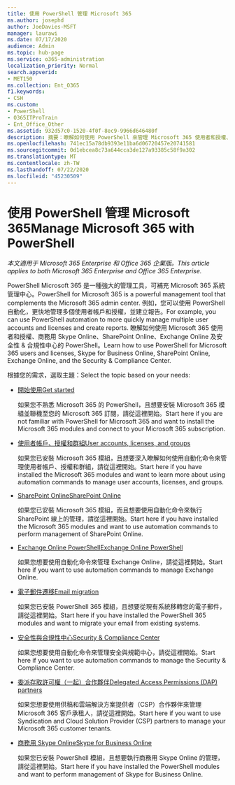 ```yaml
---
title: 使用 PowerShell 管理 Microsoft 365
ms.author: josephd
author: JoeDavies-MSFT
manager: laurawi
ms.date: 07/17/2020
audience: Admin
ms.topic: hub-page
ms.service: o365-administration
localization_priority: Normal
search.appverid:
- MET150
ms.collection: Ent_O365
f1.keywords:
- CSH
ms.custom:
- PowerShell
- O365ITProTrain
- Ent_Office_Other
ms.assetid: 932d57c0-1520-4f0f-8ec9-9966d646480f
description: 摘要：瞭解如何使用 PowerShell 來管理 Microsoft 365 使用者和授權、商務用 Skype Online、SharePoint Online、Exchange Online 及安全性 & 規範中心。
ms.openlocfilehash: 741ec15a78db9393e11ba6d06720457e20741581
ms.sourcegitcommit: 0d1ebcea8c73a644cca3de127a93385c58f9a302
ms.translationtype: MT
ms.contentlocale: zh-TW
ms.lasthandoff: 07/22/2020
ms.locfileid: "45230509"
---
```

# <a name="manage-microsoft-365-with-powershell"></a><span data-ttu-id="86a24-103">使用 PowerShell 管理 Microsoft 365</span><span class="sxs-lookup"><span data-stu-id="86a24-103">Manage Microsoft 365 with PowerShell</span></span>

<span data-ttu-id="86a24-104">*本文適用于 Microsoft 365 Enterprise 和 Office 365 企業版。*</span><span class="sxs-lookup"><span data-stu-id="86a24-104">*This article applies to both Microsoft 365 Enterprise and Office 365 Enterprise.*</span></span>

<span data-ttu-id="86a24-105">PowerShell Microsoft 365 是一種強大的管理工具，可補充 Microsoft 365 系統管理中心。</span><span class="sxs-lookup"><span data-stu-id="86a24-105">PowerShell for Microsoft 365 is a powerful management tool that complements the Microsoft 365 admin center.</span></span> <span data-ttu-id="86a24-106">例如，您可以使用 PowerShell 自動化，更快地管理多個使用者帳戶和授權，並建立報告。</span><span class="sxs-lookup"><span data-stu-id="86a24-106">For example, you can use PowerShell automation to more quickly manage multiple user accounts and licenses and create reports.</span></span> <span data-ttu-id="86a24-107">瞭解如何使用 Microsoft 365 使用者和授權、商務用 Skype Online、SharePoint Online、Exchange Online 及安全性 & 合規性中心的 PowerShell。</span><span class="sxs-lookup"><span data-stu-id="86a24-107">Learn how to use PowerShell for Microsoft 365 users and licenses, Skype for Business Online, SharePoint Online, Exchange Online, and the Security & Compliance Center.</span></span>
  
<span data-ttu-id="86a24-108">根據您的需求，選取主題：</span><span class="sxs-lookup"><span data-stu-id="86a24-108">Select the topic based on your needs:</span></span>
  
- [<span data-ttu-id="86a24-109">開始使用</span><span class="sxs-lookup"><span data-stu-id="86a24-109">Get started</span></span>](getting-started-with-office-365-powershell.md)

    <span data-ttu-id="86a24-110">如果您不熟悉 Microsoft 365 的 PowerShell，且想要安裝 Microsoft 365 模組並聯機至您的 Microsoft 365 訂閱，請從這裡開始。</span><span class="sxs-lookup"><span data-stu-id="86a24-110">Start here if you are not familiar with PowerShell for Microsoft 365 and want to install the Microsoft 365 modules and connect to your Microsoft 365 subscription.</span></span>

- [<span data-ttu-id="86a24-111">使用者帳戶、授權和群組</span><span class="sxs-lookup"><span data-stu-id="86a24-111">User accounts, licenses, and groups</span></span>](manage-user-accounts-and-licenses-with-office-365-powershell.md)

    <span data-ttu-id="86a24-112">如果您已安裝 Microsoft 365 模組，且想要深入瞭解如何使用自動化命令來管理使用者帳戶、授權和群組，請從這裡開始。</span><span class="sxs-lookup"><span data-stu-id="86a24-112">Start here if you have installed the Microsoft 365 modules and want to learn more about using automation commands to manage user accounts, licenses, and groups.</span></span>

- [<span data-ttu-id="86a24-113">SharePoint Online</span><span class="sxs-lookup"><span data-stu-id="86a24-113">SharePoint Online</span></span>](https://docs.microsoft.com/office365/enterprise/powershell/manage-sharepoint-online-with-office-365-powershell)

    <span data-ttu-id="86a24-114">如果您已安裝 Microsoft 365 模組，而且想要使用自動化命令來執行 SharePoint 線上的管理，請從這裡開始。</span><span class="sxs-lookup"><span data-stu-id="86a24-114">Start here if you have installed the Microsoft 365 modules and want to use automation commands to perform management of SharePoint Online.</span></span>

- [<span data-ttu-id="86a24-115">Exchange Online PowerShell</span><span class="sxs-lookup"><span data-stu-id="86a24-115">Exchange Online PowerShell</span></span>](https://docs.microsoft.com/powershell/exchange/exchange-online/exchange-online-powershell)

    <span data-ttu-id="86a24-116">如果您想要使用自動化命令來管理 Exchange Online，請從這裡開始。</span><span class="sxs-lookup"><span data-stu-id="86a24-116">Start here if you want to use automation commands to manage Exchange Online.</span></span>

- [<span data-ttu-id="86a24-117">電子郵件遷移</span><span class="sxs-lookup"><span data-stu-id="86a24-117">Email migration</span></span>](use-powershell-for-email-migration-to-office-365.md)

    <span data-ttu-id="86a24-118">如果您已安裝 PowerShell 365 模組，且想要從現有系統移轉您的電子郵件，請從這裡開始。</span><span class="sxs-lookup"><span data-stu-id="86a24-118">Start here if you have installed the PowerShell 365 modules and want to migrate your email from existing systems.</span></span>

- [<span data-ttu-id="86a24-119">安全性與合規性中心</span><span class="sxs-lookup"><span data-stu-id="86a24-119">Security & Compliance Center</span></span>](https://docs.microsoft.com/powershell/exchange/office-365-scc/office-365-scc-powershell)

    <span data-ttu-id="86a24-120">如果您想要使用自動化命令來管理安全與規範中心，請從這裡開始。</span><span class="sxs-lookup"><span data-stu-id="86a24-120">Start here if you want to use automation commands to manage the Security & Compliance Center.</span></span>

- [<span data-ttu-id="86a24-121">委派存取許可權（一起）合作夥伴</span><span class="sxs-lookup"><span data-stu-id="86a24-121">Delegated Access Permissions (DAP) partners</span></span>](manage-office-365-with-windows-powershell-for-delegated-access-permissions-dap-p.md)

    <span data-ttu-id="86a24-122">如果您想要使用供稿和雲端解決方案提供者（CSP）合作夥伴來管理 Microsoft 365 客戶承租人，請從這裡開始。</span><span class="sxs-lookup"><span data-stu-id="86a24-122">Start here if you want to use Syndication and Cloud Solution Provider (CSP) partners to manage your Microsoft 365 customer tenants.</span></span>

- [<span data-ttu-id="86a24-123">商務用 Skype Online</span><span class="sxs-lookup"><span data-stu-id="86a24-123">Skype for Business Online</span></span>](manage-skype-for-business-online-with-office-365-powershell.md)

    <span data-ttu-id="86a24-124">如果您已安裝 PowerShell 模組，且想要執行商務用 Skype Online 的管理，請從這裡開始。</span><span class="sxs-lookup"><span data-stu-id="86a24-124">Start here if you have installed the PowerShell modules and want to perform management of Skype for Business Online.</span></span>
